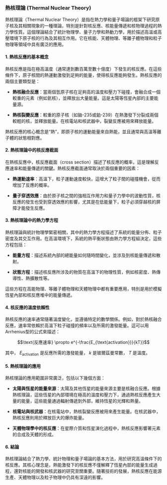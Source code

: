 ### 熱核理論 (Thermal Nuclear Theory)

熱核理論（Thermal Nuclear Theory）是指在熱力學和量子場論的框架下研究原子核及其相關現象的一種理論，特別是針對核反應、核能量傳遞和核物理過程的熱力學性質。這個理論結合了統計物理學、量子力學和熱動力學，用於描述高溫或高壓環境下原子核的行為及其相互作用。它在核能、天體物理、等離子體物理和粒子物理等領域中具有廣泛的應用。

#### 1. 熱核反應的基本概念

熱核反應是指在極高溫度（通常達到數百萬至數十億度）下發生的核反應。在這些條件下，原子核間的熱運動激發到足夠的能量，使得核反應能夠發生。熱核反應的兩個主要類型是：

- **熱核融合反應**：當兩個氫原子核在足夠高的溫度和壓力下碰撞，會融合成一個較重的元素（例如氦核），並釋放出大量能量。這是太陽等恆星內部的主要能量源。
  
- **熱核裂變反應**：較重的原子核（如鈾-235或鉑-239）在熱激發下分裂成兩個較輕的核，並釋放能量。在核電站和核武器中，裂變反應被用來釋放能量。

熱核反應的核心概念是“熱”，即原子核的運動能量來自熱能，並且通常與高溫等離子體的狀態相對應。

#### 2. 熱核理論中的核反應截面

在熱核反應中，核反應截面（cross section）描述了核反應的概率，這是理解反應速率和能量傳遞的關鍵。熱核反應截面通常取決於兩個重要的因素：

- **熱運動速率**：高溫下，粒子運動速度較快，這增大了粒子間的碰撞機會，從而增加了反應的概率。
  
- **量子穿透效應**：由於原子核之間的強相互作用力和量子力學中的波動性質，核反應的發生也受到穿透效應的影響，尤其是在低能量下，粒子必須穿越核的屏障才能發生反應。

#### 3. 熱核理論中的熱力學方程

熱核理論與統計物理學緊密相關，其中的熱力學方程描述了系統的能量分佈、粒子密度及其交互作用。在高溫環境下，系統的熱平衡狀態由熱力學方程組決定，這些方程包括：

- **能量方程**：描述系統內部的總能量如何隨時間變化，並涉及到核能量傳遞和散射。
  
- **狀態方程**：描述核反應所涉及的物質在高溫下的物理性質，例如核密度、熱傳導性、熱擴散性等。

這些方程在高能物理、等離子體物理和天體物理中都有重要應用，特別是用於模擬恆星內部和核反應堆中的能量傳遞。

#### 4. 核反應的溫度依賴性

熱核反應的速率通常隨著溫度變化，並遵循特定的數學關係。例如，對於熱核融合反應，速率常依賴於高溫下粒子碰撞的頻率以及所需的激發能量。這可以用Arrhenius型的公式來描述：


```math
\text{反應速率} \propto e^{-\frac{E_{\text{activation}}}{kT}}
```


其中， $`E_{\text{activation}}`$  是反應所需的激發能量， $`k`$  是玻爾茲曼常數， $`T`$  是溫度。

#### 5. 熱核理論的應用

熱核理論的應用範圍非常廣泛，包括以下幾個方面：

- **太陽與恆星的能量來源**：太陽及其他恆星的能量來源主要是核融合反應。根據熱核理論，這些恆星的內部環境在極高的溫度和壓力下，通過熱核反應產生大量的能量，這些能量通過輻射傳遞到外部，維持恆星的光輝和熱量。

- **核電站與核武器**：在核電站中，熱核裂變反應被用來產生能量。在核武器中，熱核反應則用於釋放巨大的爆炸能量。

- **天體物理學中的核反應**：在星際介質和恆星演化過程中，熱核反應影響著元素的合成及天體的形成。

#### 6. 結論

熱核理論結合了熱力學、統計物理和量子場論的基本方法，用於研究高溫條件下的核反應。其核心理念是，熱能激發下的核反應不僅解釋了恆星內部的能量生成過程，還對核能的開發和核武器的研究至關重要。隨著技術的發展，熱核反應在能源生產、天體物理以及粒子物理中仍具有深遠的影響。
